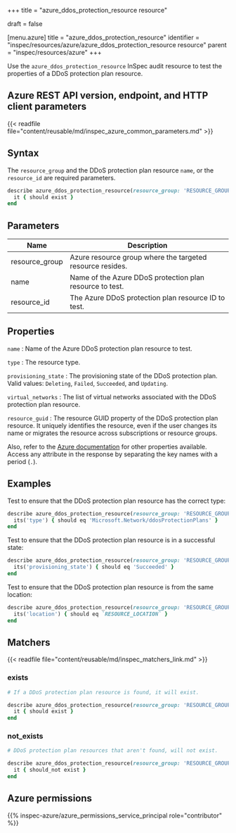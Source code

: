 +++
title = "azure_ddos_protection_resource resource"

draft = false


[menu.azure]
title = "azure_ddos_protection_resource"
identifier = "inspec/resources/azure/azure_ddos_protection_resource resource"
parent = "inspec/resources/azure"
+++

Use the `azure_ddos_protection_resource` InSpec audit resource to test the properties of a DDoS protection plan resource.

## Azure REST API version, endpoint, and HTTP client parameters

{{< readfile file="content/reusable/md/inspec_azure_common_parameters.md" >}}

## Syntax

The `resource_group` and the DDoS protection plan resource `name`, or the `resource_id` are required parameters.

```ruby
describe azure_ddos_protection_resource(resource_group: 'RESOURCE_GROUP', name: 'DDOS_PROTECTION_PLAN_NAME') do
  it { should exist }
end
```

## Parameters

| Name                           | Description                                                  |
|--------------------------------|--------------------------------------------------------------|
| resource_group                 | Azure resource group where the targeted resource resides.    |
| name                           | Name of the Azure DDoS protection plan resource to test.     |
| resource_id                    | The Azure DDoS protection plan resource ID to test.          |

## Properties

`name`
: Name of the Azure DDoS protection plan resource to test.

`type`
: The resource type.

`provisioning_state`
: The provisioning state of the DDoS protection plan. Valid values: `Deleting`, `Failed`, `Succeeded`, and `Updating`.

`virtual_networks`
: The list of virtual networks associated with the DDoS protection plan resource.

`resource_guid`
: The resource GUID property of the DDoS protection plan resource. It uniquely identifies the resource, even if the user changes its name or migrates the resource across subscriptions or resource groups.

Also, refer to the [Azure documentation](https://docs.microsoft.com/en-us/rest/api/virtualnetwork/ddos-protection-plans/get)
for other properties available. Access any attribute in the response by separating the key names with a period (`.`).

## Examples

Test to ensure that the DDoS protection plan resource has the correct type:

```ruby
describe azure_ddos_protection_resource(resource_group: 'RESOURCE_GROUP', name: 'DDOS_PROTECTION_PLAN_NAME') do
  its('type') { should eq 'Microsoft.Network/ddosProtectionPlans' }
end
```

Test to ensure that the DDoS protection plan resource is in a successful state:

```ruby
describe azure_ddos_protection_resource(resource_group: 'RESOURCE_GROUP', name: 'DDOS_PROTECTION_PLAN_NAME') do
  its('provisioning_state') { should eq 'Succeeded' }
end
```

Test to ensure that the DDoS protection plan resource is from the same location:

```ruby
describe azure_ddos_protection_resource(resource_group: 'RESOURCE_GROUP', name: 'DDOS_PROTECTION_PLAN_NAME') do
  its('location') { should eq `RESOURCE_LOCATION` }
end
```

## Matchers

{{< readfile file="content/reusable/md/inspec_matchers_link.md" >}}

### exists

```ruby
# If a DDoS protection plan resource is found, it will exist.

describe azure_ddos_protection_resource(resource_group: 'RESOURCE_GROUP', name: 'DDOS_PROTECTION_PLAN_NAME') do
  it { should exist }
end
```

### not_exists

```ruby
# DDoS protection plan resources that aren't found, will not exist.

describe azure_ddos_protection_resource(resource_group: 'RESOURCE_GROUP', name: 'DDOS_PROTECTION_PLAN_NAME') do
  it { should_not exist }
end
```

## Azure permissions

{{% inspec-azure/azure_permissions_service_principal role="contributor" %}}
